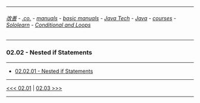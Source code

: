 
---

###### [改善](https://github.com/ttltrk/0C/blob/master/README.MD) - [.co.](https://github.com/ttltrk/PRG/blob/master/CODING.MD) - [manuals](https://github.com/ttltrk/PRG/blob/master/MAN.MD) - [basic manuals](https://github.com/ttltrk/PRG/blob/master/MANUALS.MD) - [Java Tech](https://github.com/ttltrk/PRG/blob/master/JAVA/DOC/JT/JT.MD) - [Java](https://github.com/ttltrk/PRG/blob/master/JAVA/DOC/OJM/OJM.MD) - [courses](https://github.com/ttltrk/PRG/blob/master/JAVA/DOC/CM/JT.MD) - [Sololearn](https://github.com/ttltrk/PRG/blob/master/JAVA/DOC/SL/SL.MD) - [Conditional and Loops](https://github.com/ttltrk/PRG/blob/master/JAVA/DOC/SL/02/02.MD)

---

### 02.02 - Nested if Statements

---

* [02.02.01 - Nested if Statements](https://github.com/ttltrk/PRG/blob/master/JAVA/DOC/SL/02/0202/020201/020201.MD)

---

[<<< 02.01](https://github.com/ttltrk/PRG/blob/master/JAVA/DOC/SL/02/0201/0201.MD) |
[02.03 >>>](https://github.com/ttltrk/PRG/blob/master/JAVA/DOC/SL/02/0203/0203.MD)

---
